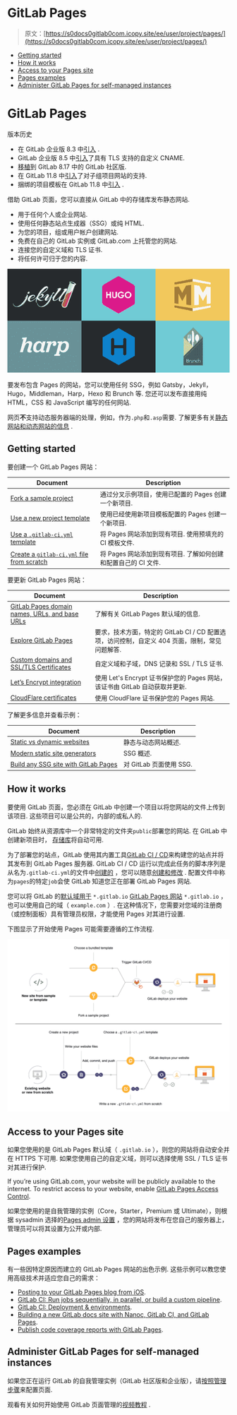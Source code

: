 # GitLab Pages

> 原文：[https://s0docs0gitlab0com.icopy.site/ee/user/project/pages/](https://s0docs0gitlab0com.icopy.site/ee/user/project/pages/)

*   [Getting started](#getting-started)
*   [How it works](#how-it-works)
*   [Access to your Pages site](#access-to-your-pages-site)
*   [Pages examples](#pages-examples)
*   [Administer GitLab Pages for self-managed instances](#administer-gitlab-pages-for-self-managed-instances)

# GitLab Pages[](#gitlab-pages "Permalink")

版本历史

*   在 GitLab 企业版 8.3 中[引入](https://gitlab.com/gitlab-org/gitlab/-/merge_requests/80) .
*   GitLab 企业版 8.5 中[引入](https://gitlab.com/gitlab-org/gitlab/-/merge_requests/173)了具有 TLS 支持的自定义 CNAME.
*   [移植](https://gitlab.com/gitlab-org/gitlab-foss/-/issues/14605)到 GitLab 8.17 中的 GitLab 社区版.
*   在 GitLab 11.8 中[引入](https://gitlab.com/gitlab-org/gitlab-foss/-/issues/30548)了对子组项目网站的支持.
*   捆绑的项目模板在 GitLab 11.8 中[引入](https://gitlab.com/gitlab-org/gitlab-foss/-/issues/47857) .

借助 GitLab 页面，您可以直接从 GitLab 中的存储库发布静态网站.

*   用于任何个人或企业网站.
*   使用任何静态站点生成器（SSG）或纯 HTML.
*   为您的项目，组或用户帐户创建网站.
*   免费在自己的 GitLab 实例或 GitLab.com 上托管您的网站.
*   连接您的自定义域和 TLS 证书.
*   将任何许可归于您的内容.

![Examples of SSGs supported by Pages](img/50ffc4ae0babeef44a73e82cfe49bb30.png)

要发布包含 Pages 的网站，您可以使用任何 SSG，例如 Gatsby，Jekyll，Hugo，Middleman，Harp，Hexo 和 Brunch 等. 您还可以发布直接用纯 HTML，CSS 和 JavaScript 编写的任何网站.

网页**不**支持动态服务器端的处理，例如，作为`.php`和`.asp`需要. 了解更多有关[静态网站和动态网站的信息](https://about.gitlab.com/blog/2016/06/03/ssg-overview-gitlab-pages-part-1-dynamic-x-static/) .

## Getting started[](#getting-started "Permalink")

要创建一个 GitLab Pages 网站：

| Document | Description |
| --- | --- |
| [Fork a sample project](getting_started/pages_forked_sample_project.html) | 通过分叉示例项目，使用已配置的 Pages 创建一个新项目. |
| [Use a new project template](getting_started/pages_new_project_template.html) | 使用已经使用新项目模板配置的 Pages 创建一个新项目. |
| [Use a `.gitlab-ci.yml` template](getting_started/pages_ci_cd_template.html) | 将 Pages 网站添加到现有项目. 使用预填充的 CI 模板文件. |
| [Create a `gitlab-ci.yml` file from scratch](getting_started/pages_from_scratch.html) | 将 Pages 网站添加到现有项目. 了解如何创建和配置自己的 CI 文件. |

要更新 GitLab Pages 网站：

| Document | Description |
| --- | --- |
| [GitLab Pages domain names, URLs, and base URLs](getting_started_part_one.html) | 了解有关 GitLab Pages 默认域的信息. |
| [Explore GitLab Pages](introduction.html) | 要求，技术方面，特定的 GitLab CI / CD 配置选项，访问控制，自定义 404 页面，限制，常见问题解答. |
| [Custom domains and SSL/TLS Certificates](custom_domains_ssl_tls_certification/index.html) | 自定义域和子域，DNS 记录和 SSL / TLS 证书. |
| [Let’s Encrypt integration](custom_domains_ssl_tls_certification/lets_encrypt_integration.html) | 使用 Let's Encrypt 证书保护您的 Pages 网站，该证书由 GitLab 自动获取并更新. |
| [CloudFlare certificates](https://about.gitlab.com/blog/2017/02/07/setting-up-gitlab-pages-with-cloudflare-certificates/) | 使用 CloudFlare 证书保护您的 Pages 网站. |

了解更多信息并查看示例：

| Document | Description |
| --- | --- |
| [Static vs dynamic websites](https://about.gitlab.com/blog/2016/06/03/ssg-overview-gitlab-pages-part-1-dynamic-x-static/) | 静态与动态网站概述. |
| [Modern static site generators](https://about.gitlab.com/blog/2016/06/10/ssg-overview-gitlab-pages-part-2/) | SSG 概述. |
| [Build any SSG site with GitLab Pages](https://about.gitlab.com/blog/2016/06/17/ssg-overview-gitlab-pages-part-3-examples-ci/) | 对 GitLab 页面使用 SSG. |

## How it works[](#how-it-works "Permalink")

要使用 GitLab 页面，您必须在 GitLab 中创建一个项目以将您网站的文件上传到该项目. 这些项目可以是公共的，内部的或私人的.

GitLab 始终从资源库中一个非常特定的文件夹`public`部署您的网站. 在 GitLab 中创建新项目时， [存储库](../repository/index.html)将自动可用.

为了部署您的站点，GitLab 使用其内置工具[GitLab CI / CD](../../../ci/README.html)来构建您的站点并将其发布到 GitLab Pages 服务器. GitLab CI / CD 运行以完成此任务的脚本序列是从名为`.gitlab-ci.yml`的文件中[创建的](getting_started/pages_from_scratch.html) ，您可以随意[创建和修改](getting_started/pages_from_scratch.html) . 配置文件中称为`pages`的特定`job`会使 GitLab 知道您正在部署 GitLab Pages 网站.

您可以将 GitLab 的[默认域用于](getting_started_part_one.html#gitlab-pages-default-domain-names) `*.gitlab.io` [GitLab Pages 网站](getting_started_part_one.html#gitlab-pages-default-domain-names) `*.gitlab.io` ，也可以使用自己的域（ `example.com` ）. 在这种情况下，您需要对您域的注册商（或控制面板）具有管理员权限，才能使用 Pages 对其进行设置.

下图显示了开始使用 Pages 可能需要遵循的工作流程.

![New projects for GitLab Pages](img/8db9ef3ba0d1153ab46b990e98372677.png)

## Access to your Pages site[](#access-to-your-pages-site "Permalink")

如果您使用的是 GitLab Pages 默认域（ `.gitlab.io` ），则您的网站将自动安全并在 HTTPS 下可用. 如果您使用自己的自定义域，则可以选择使用 SSL / TLS 证书对其进行保护.

If you’re using GitLab.com, your website will be publicly available to the internet. To restrict access to your website, enable [GitLab Pages Access Control](pages_access_control.html).

如果您使用的是自我管理的实例（Core，Starter，Premium 或 Ultimate），则根据 sysadmin 选择的[Pages admin 设置](../../../administration/pages/index.html) ，您的网站将发布在您自己的服务器上，管理员可以将其设置为公开或内部.

## Pages examples[](#pages-examples "Permalink")

有一些因特定原因而建立的 GitLab Pages 网站的出色示例. 这些示例可以教您使用高级技术并适应您自己的需求：

*   [Posting to your GitLab Pages blog from iOS](https://about.gitlab.com/blog/2016/08/19/posting-to-your-gitlab-pages-blog-from-ios/).
*   [GitLab CI: Run jobs sequentially, in parallel, or build a custom pipeline](https://about.gitlab.com/blog/2016/07/29/the-basics-of-gitlab-ci/).
*   [GitLab CI: Deployment & environments](https://about.gitlab.com/blog/2016/08/26/ci-deployment-and-environments/).
*   [Building a new GitLab docs site with Nanoc, GitLab CI, and GitLab Pages](https://about.gitlab.com/blog/2016/12/07/building-a-new-gitlab-docs-site-with-nanoc-gitlab-ci-and-gitlab-pages/).
*   [Publish code coverage reports with GitLab Pages](https://about.gitlab.com/blog/2016/11/03/publish-code-coverage-report-with-gitlab-pages/).

## Administer GitLab Pages for self-managed instances[](#administer-gitlab-pages-for-self-managed-instances "Permalink")

如果您正在运行 GitLab 的自我管理实例（GitLab 社区版和企业版），请[按照管理步骤](../../../administration/pages/index.html)来配置页面.

观看有关如何开始使用 GitLab 页面管理的[视频教程](https://www.youtube.com/watch?v=dD8c7WNcc6s) .